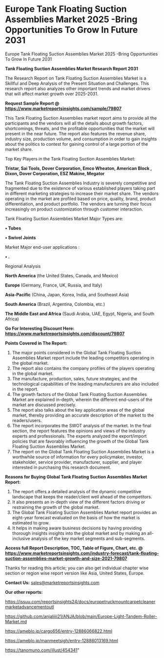 # Europe Tank Floating Suction Assemblies Market 2025 -Bring Opportunities To Grow In Future 2031
Europe Tank Floating Suction Assemblies Market 2025 -Bring Opportunities To Grow In Future 2031

<strong>Tank Floating Suction Assemblies Market Research Report 2031</strong>

The Research Report on Tank Floating Suction Assemblies Market is a Skillful and Deep Analysis of the Present Situation and Challenges. This research report also analyzes other important trends and market drivers that will affect market growth over 2025-2031.

<strong>Request Sample Report @ <a href=https://www.marketreportsinsights.com/sample/79807>https://www.marketreportsinsights.com/sample/79807</a></strong>

This Tank Floating Suction Assemblies market report aims to provide all the participants and the vendors will all the details about growth factors, shortcomings, threats, and the profitable opportunities that the market will present in the near future. The report also features the revenue share, industry size, production volume, and consumption in order to gain insights about the politics to contest for gaining control of a large portion of the market share.

Top Key Players in the Tank Floating Suction Assemblies Market:

<strong>Tristar, Sai Tools, Dover Corporation, Emco Wheaton, American Block , Dixon, Dover Corporation, ESZ Makine, Megator</strong>

The Tank Floating Suction Assemblies Industry is severely competitive and fragmented due to the existence of various established players taking part in different marketing strategies to increase their market share. The vendors operating in the market are profiled based on price, quality, brand, product differentiation, and product portfolio. The vendors are turning their focus increasingly on product customization through customer interaction.

Tank Floating Suction Assemblies Market Major Types are:

<strong>• Tubes

• Swivel Joints</strong>

Market Major end-user applications :

<strong>• .</strong>

Regional Analysis

</u><strong><b>North America</b></strong> (the United States, Canada, and Mexico)

<strong><b>Europe </b></strong>(Germany, France, UK, Russia, and Italy)

<strong><b>Asia-Pacific</b></strong> (China, Japan, Korea, India, and Southeast Asia)

<strong><b>South America</b></strong> (Brazil, Argentina, Colombia, etc.)

<strong><b>The Middle East and Africa</b></strong> (Saudi Arabia, UAE, Egypt, Nigeria, and South Africa)

<strong>Go For Interesting Discount Here: <a href=https://www.marketreportsinsights.com/discount/79807>https://www.marketreportsinsights.com/discount/79807</a></strong>

<strong>Points Covered in The Report:</strong>
<ol>
  <li>The major points considered in the Global Tank Floating Suction Assemblies Market report include the leading competitors operating in the global market.</li>
  <li>The report also contains the company profiles of the players operating in the global market.</li>
  <li>The manufacture, production, sales, future strategies, and the technological capabilities of the leading manufacturers are also included in the report.</li>
  <li>The growth factors of the Global Tank Floating Suction Assemblies Market are explained in-depth, wherein the different end-users of the market are discussed precisely.</li>
  <li>The report also talks about the key application areas of the global market, thereby providing an accurate description of the market to the readers/users.</li>
  <li>The report incorporates the SWOT analysis of the market. In the final section, the report features the opinions and views of the industry experts and professionals. The experts analyzed the export/import policies that are favorably influencing the growth of the Global Tank Floating Suction Assemblies Market.</li>
  <li>The report on the Global Tank Floating Suction Assemblies Market is a worthwhile source of information for every policymaker, investor, stakeholder, service provider, manufacturer, supplier, and player interested in purchasing this research document.</li>
</ol>
<strong>Reasons for Buying Global Tank Floating Suction Assemblies Market Report:</strong>

<ol>
  <li>The report offers a detailed analysis of the dynamic competitive landscape that keeps the reader/client well ahead of the competitors.</li>
  <li>It also presents an in-depth view of the different factors driving or restraining the growth of the global market.</li>
  <li>The Global Tank Floating Suction Assemblies Market report provides an eight-year forecast evaluated on the basis of how the market is estimated to grow.</li>
  <li>It helps in making aware business decisions by having providing thorough insights insights into the global market and by making an all-inclusive analysis of the key market segments and sub-segments.</li>
</ol>
<strong>Access full Report Description, TOC, Table of Figure, Chart, etc. @ <a href=https://www.marketreportsinsights.com/industry-forecast/tank-floating-suction-assemblies-market-growth-and-size-2021-79807>https://www.marketreportsinsights.com/industry-forecast/tank-floating-suction-assemblies-market-growth-and-size-2021-79807</a></strong>


Thanks for reading this article; you can also get individual chapter wise section or region wise report version like Asia, United States, Europe.

<strong>Contact Us:</strong>
sales@marketreportsinsights.com

<strong>Our other reports:</strong>

<a href=https://issuu.com/reportsinsights24/docs/europetruckmountcarpetcleanermarketadvancementoutl>https://issuu.com/reportsinsights24/docs/europetruckmountcarpetcleanermarketadvancementoutl</a>

<a href=https://github.com/anjaliiii21/ANJA/blob/main/Europe-Light-Tandem-Roller-Market.md>https://github.com/anjaliiii21/ANJA/blob/main/Europe-Light-Tandem-Roller-Market.md</a>

<a href=https://ameblo.jp/cargo656/entry-12886066822.html>https://ameblo.jp/cargo656/entry-12886066822.html</a>

<a href=https://ameblo.jp/manmeetsigh/entry-12886013169.html>https://ameblo.jp/manmeetsigh/entry-12886013169.html</a>

<a href=https://tanomuno.com/illust/454341>https://tanomuno.com/illust/454341</a>"
